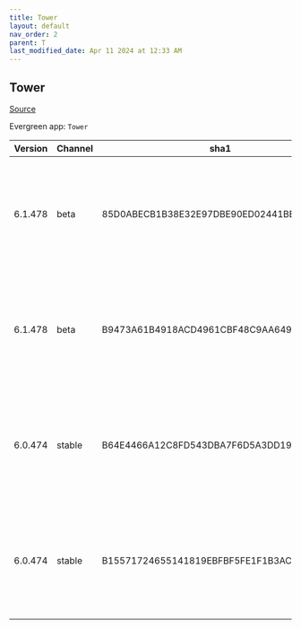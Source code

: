 ```yaml
---
title: Tower
layout: default
nav_order: 2
parent: T
last_modified_date: Apr 11 2024 at 12:33 AM
---
```


## Tower

[Source](https://www.git-tower.com/windows/)

Evergreen app: `Tower`

| Version | Channel | sha1                                     | Type | URI                                                                                                                                                  |
| ------- | ------- | ---------------------------------------- | ---- | ---------------------------------------------------------------------------------------------------------------------------------------------------- |
| 6.1.478 | beta    | 85D0ABECB1B38E32E97DBE90ED02441BEA7EBD2D | exe  | [https://www.git-tower.com/apps/tower3-win/478-d48e5ee2/Tower-6.1.478.exe](https://www.git-tower.com/apps/tower3-win/478-d48e5ee2/Tower-6.1.478.exe) |
| 6.1.478 | beta    | B9473A61B4918ACD4961CBF48C9AA649B50A68B5 | msi  | [https://www.git-tower.com/apps/tower3-win/478-d48e5ee2/Tower-6.1.478.msi](https://www.git-tower.com/apps/tower3-win/478-d48e5ee2/Tower-6.1.478.msi) |
| 6.0.474 | stable  | B64E4466A12C8FD543DBA7F6D5A3DD19AB7F9276 | exe  | [https://www.git-tower.com/apps/tower3-win/474-510807f7/Tower-6.0.474.exe](https://www.git-tower.com/apps/tower3-win/474-510807f7/Tower-6.0.474.exe) |
| 6.0.474 | stable  | B15571724655141819EBFBF5FE1F1B3ACD121B69 | msi  | [https://www.git-tower.com/apps/tower3-win/474-510807f7/Tower-6.0.474.msi](https://www.git-tower.com/apps/tower3-win/474-510807f7/Tower-6.0.474.msi) |
